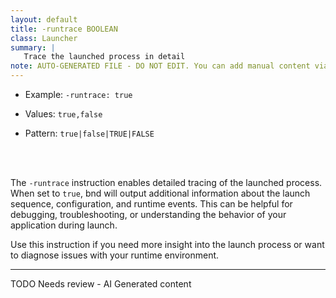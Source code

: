 ```yaml
---
layout: default
title: -runtrace BOOLEAN
class: Launcher
summary: |
   Trace the launched process in detail
note: AUTO-GENERATED FILE - DO NOT EDIT. You can add manual content via same filename in ext folder. 
---
```


- Example: `-runtrace: true`

- Values: `true,false`

- Pattern: `true|false|TRUE|FALSE`

<!-- Manual content from: ext/runtrace.md --><br /><br />

The `-runtrace` instruction enables detailed tracing of the launched process. When set to `true`, bnd will output additional information about the launch sequence, configuration, and runtime events. This can be helpful for debugging, troubleshooting, or understanding the behavior of your application during launch.

Use this instruction if you need more insight into the launch process or want to diagnose issues with your runtime environment.



<hr />
TODO Needs review - AI Generated content
